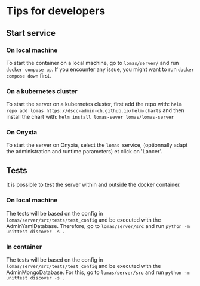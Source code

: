 # Tips for developers

## Start service
### On local machine
To start the container on a local machine, go to `lomas/server/` and run `docker compose up`. 
If you encounter any issue, you might want to run `docker compose down` first.

### On a kubernetes cluster
To start the server on a kubernetes cluster, first add the repo with:
`helm repo add lomas https://dscc-admin-ch.github.io/helm-charts`
and then install the chart with:
`helm install lomas-sever lomas/lomas-server`

### On Onyxia
To start the server on Onyxia, select the `lomas `service, (optionnally adapt the administration and runtime parameters) et click on 'Lancer'.

## Tests
It is possible to test the server within and outside the docker container.

### On local machine
The tests will be based on the config in `lomas/server/src/tests/test_config` and be executed with the AdminYamlDatabase. 
Therefore, go to `lomas/server/src` and run `python -m unittest discover -s .`

### In container
The tests will be based on the config in `lomas/server/src/tests/test_config` and be executed with the AdminMongoDatabase. For this, go to `lomas/server/src` and run `python -m unittest discover -s .`
